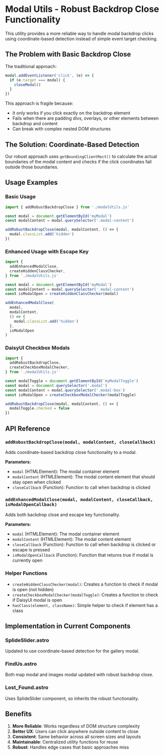 # Modal Utils - Robust Backdrop Close Functionality

This utility provides a more reliable way to handle modal backdrop clicks using coordinate-based detection instead of simple event target checking.

## The Problem with Basic Backdrop Close

The traditional approach:

```javascript
modal.addEventListener('click', (e) => {
  if (e.target === modal) {
    closeModal()
  }
})
```

This approach is fragile because:

- It only works if you click exactly on the backdrop element
- Fails when there are padding divs, overlays, or other elements between backdrop and content
- Can break with complex nested DOM structures

## The Solution: Coordinate-Based Detection

Our robust approach uses `getBoundingClientRect()` to calculate the actual boundaries of the modal content and checks if the click coordinates fall outside those boundaries.

## Usage Examples

### Basic Usage

```javascript
import { addRobustBackdropClose } from './modalUtils.js'

const modal = document.getElementById('myModal')
const modalContent = modal.querySelector('.modal-content')

addRobustBackdropClose(modal, modalContent, () => {
  modal.classList.add('hidden')
})
```

### Enhanced Usage with Escape Key

```javascript
import {
  addEnhancedModalClose,
  createHiddenClassChecker,
} from './modalUtils.js'

const modal = document.getElementById('myModal')
const modalContent = modal.querySelector('.modal-content')
const isModalOpen = createHiddenClassChecker(modal)

addEnhancedModalClose(
  modal,
  modalContent,
  () => {
    modal.classList.add('hidden')
  },
  isModalOpen
)
```

### DaisyUI Checkbox Modals

```javascript
import {
  addRobustBackdropClose,
  createCheckboxModalChecker,
} from './modalUtils.js'

const modalToggle = document.getElementById('myModalToggle')
const modal = document.querySelector('.modal')
const modalContent = modal.querySelector('.modal-box')
const isModalOpen = createCheckboxModalChecker(modalToggle)

addRobustBackdropClose(modal, modalContent, () => {
  modalToggle.checked = false
})
```

## API Reference

### `addRobustBackdropClose(modal, modalContent, closeCallback)`

Adds coordinate-based backdrop close functionality to a modal.

**Parameters:**

- `modal` (HTMLElement): The modal container element
- `modalContent` (HTMLElement): The modal content element that should stay open when clicked
- `closeCallback` (Function): Function to call when backdrop is clicked

### `addEnhancedModalClose(modal, modalContent, closeCallback, isModalOpenCallback)`

Adds both backdrop close and escape key functionality.

**Parameters:**

- `modal` (HTMLElement): The modal container element
- `modalContent` (HTMLElement): The modal content element
- `closeCallback` (Function): Function to call when backdrop is clicked or escape is pressed
- `isModalOpenCallback` (Function): Function that returns true if modal is currently open

### Helper Functions

- `createHiddenClassChecker(modal)`: Creates a function to check if modal is open (not hidden)
- `createCheckboxModalChecker(modalToggle)`: Creates a function to check if DaisyUI modal is open
- `hasClass(element, className)`: Simple helper to check if element has a class

## Implementation in Current Components

### SplideSlider.astro

Updated to use coordinate-based detection for the gallery modal.

### FindUs.astro

Both map modal and images modal updated with robust backdrop close.

### Lost_Found.astro

Uses SplideSlider component, so inherits the robust functionality.

## Benefits

1. **More Reliable**: Works regardless of DOM structure complexity
2. **Better UX**: Users can click anywhere outside content to close
3. **Consistent**: Same behavior across all screen sizes and layouts
4. **Maintainable**: Centralized utility functions for reuse
5. **Robust**: Handles edge cases that basic approaches miss
